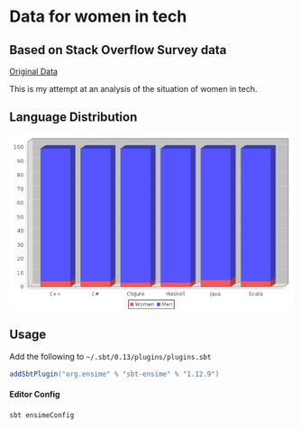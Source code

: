 # Data for women in tech
## Based on Stack Overflow Survey data
[Original Data](http://stackoverflow.com/insights/survey)

This is my attempt at an analysis of the situation of women in tech.

## Language Distribution
![Chart](./charts/languageGenderDistribution.png)

## Usage

Add the following to `~/.sbt/0.13/plugins/plugins.sbt`

```scala
addSbtPlugin("org.ensime" % "sbt-ensime" % "1.12.9")
```

#### Editor Config
`sbt ensimeConfig`